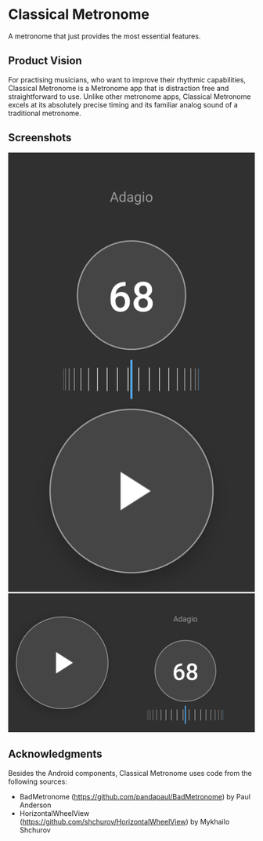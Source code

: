 # Classical Metronome

A metronome that just provides the most essential features.

## Product Vision

For practising musicians, who want to improve their rhythmic capabilities, Classical Metronome is a Metronome app that is distraction free and straightforward to use. Unlike other metronome apps, Classical Metronome excels at its absolutely precise timing and its familiar analog sound of a traditional metronome.

## Screenshots

![portrait](https://github.com/Christedge/ClassicalMetronome/blob/master/screenshots/Classical%20Metronome%20Screenshot%20Portrait.png)
![landscape](https://github.com/Christedge/ClassicalMetronome/blob/master/screenshots/Classical%20Metronome%20Screenshot%20Landscape.png)


## Acknowledgments

Besides the Android components, Classical Metronome uses code from the following sources:

* BadMetronome (https://github.com/pandapaul/BadMetronome) by Paul Anderson
* HorizontalWheelView (https://github.com/shchurov/HorizontalWheelView) by Mykhailo Shchurov


